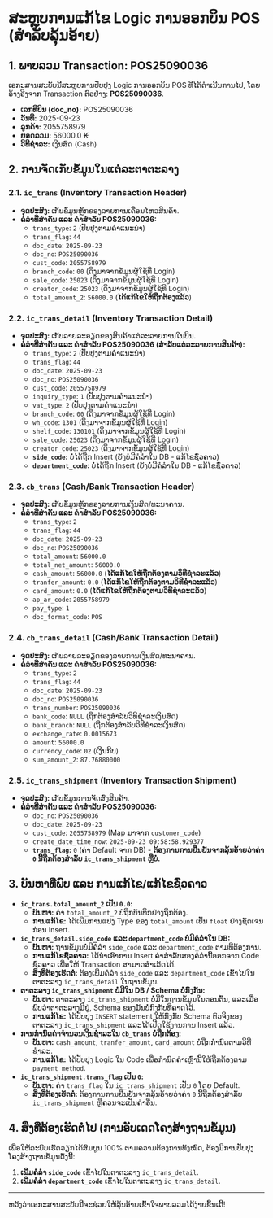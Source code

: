 # ສະຫຼຸບການແກ້ໄຂ Logic ການອອກບິນ POS (ສຳລັບລຸ້ນອ້າຍ)

## 1. ພາບລວມ Transaction: POS25090036

ເອກະສານສະບັບນີ້ສະຫຼຸບການປັບປຸງ Logic ການອອກບິນ POS ທີ່ໄດ້ດຳເນີນການໄປ, ໂດຍອ້າງອີງຈາກ Transaction ຕົວຢ່າງ: **POS25090036**.

*   **ເລກທີ່ບິນ (doc_no):** POS25090036
*   **ວັນທີ່:** 2025-09-23
*   **ລູກຄ້າ:** 2055758979
*   **ຍອດລວມ:** 56000.0 ₭
*   **ວິທີຊຳລະ:** ເງິນສົດ (Cash)

## 2. ການຈັດເກັບຂໍ້ມູນໃນແຕ່ລະຕາຕະລາງ

### 2.1. `ic_trans` (Inventory Transaction Header)

*   **ຈຸດປະສົງ:** ເກັບຂໍ້ມູນຫຼັກຂອງລາຍການເຄື່ອນໄຫວສິນຄ້າ.
*   **ຄໍລຳທີ່ສຳຄັນ ແລະ ຄ່າສຳລັບ POS25090036:**
    *   `trans_type`: `2` (ປັບປຸງຕາມຄຳແນະນຳ)
    *   `trans_flag`: `44`
    *   `doc_date`: `2025-09-23`
    *   `doc_no`: `POS25090036`
    *   `cust_code`: `2055758979`
    *   `branch_code`: `00` (ດຶງມາຈາກຂໍ້ມູນຜູ້ໃຊ້ທີ່ Login)
    *   `sale_code`: `25023` (ດຶງມາຈາກຂໍ້ມູນຜູ້ໃຊ້ທີ່ Login)
    *   `creator_code`: `25023` (ດຶງມາຈາກຂໍ້ມູນຜູ້ໃຊ້ທີ່ Login)
    *   `total_amount_2`: `56000.0` (**ໄດ້ແກ້ໄຂໃຫ້ຖືກຕ້ອງແລ້ວ**)

### 2.2. `ic_trans_detail` (Inventory Transaction Detail)

*   **ຈຸດປະສົງ:** ເກັບລາຍລະອຽດຂອງສິນຄ້າແຕ່ລະລາຍການໃນບິນ.
*   **ຄໍລຳທີ່ສຳຄັນ ແລະ ຄ່າສຳລັບ POS25090036 (ສຳລັບແຕ່ລະລາຍການສິນຄ້າ):**
    *   `trans_type`: `2` (ປັບປຸງຕາມຄຳແນະນຳ)
    *   `trans_flag`: `44`
    *   `doc_date`: `2025-09-23`
    *   `doc_no`: `POS25090036`
    *   `cust_code`: `2055758979`
    *   `inquiry_type`: `1` (ປັບປຸງຕາມຄຳແນະນຳ)
    *   `vat_type`: `2` (ປັບປຸງຕາມຄຳແນະນຳ)
    *   `branch_code`: `00` (ດຶງມາຈາກຂໍ້ມູນຜູ້ໃຊ້ທີ່ Login)
    *   `wh_code`: `1301` (ດຶງມາຈາກຂໍ້ມູນຜູ້ໃຊ້ທີ່ Login)
    *   `shelf_code`: `130101` (ດຶງມາຈາກຂໍ້ມູນຜູ້ໃຊ້ທີ່ Login)
    *   `sale_code`: `25023` (ດຶງມາຈາກຂໍ້ມູນຜູ້ໃຊ້ທີ່ Login)
    *   `creator_code`: `25023` (ດຶງມາຈາກຂໍ້ມູນຜູ້ໃຊ້ທີ່ Login)
    *   **`side_code`:** ບໍ່ໄດ້ຖືກ Insert (ຍັງບໍ່ມີຄໍລຳໃນ DB - ແກ້ໄຂຊົ່ວຄາວ)
    *   **`department_code`:** ບໍ່ໄດ້ຖືກ Insert (ຍັງບໍ່ມີຄໍລຳໃນ DB - ແກ້ໄຂຊົ່ວຄາວ)

### 2.3. `cb_trans` (Cash/Bank Transaction Header)

*   **ຈຸດປະສົງ:** ເກັບຂໍ້ມູນຫຼັກຂອງລາຍການເງິນສົດ/ທະນາຄານ.
*   **ຄໍລຳທີ່ສຳຄັນ ແລະ ຄ່າສຳລັບ POS25090036:**
    *   `trans_type`: `2`
    *   `trans_flag`: `44`
    *   `doc_date`: `2025-09-23`
    *   `doc_no`: `POS25090036`
    *   `total_amount`: `56000.0`
    *   `total_net_amount`: `56000.0`
    *   `cash_amount`: `56000.0` (**ໄດ້ແກ້ໄຂໃຫ້ຖືກຕ້ອງຕາມວິທີຊຳລະແລ້ວ**)
    *   `tranfer_amount`: `0.0` (**ໄດ້ແກ້ໄຂໃຫ້ຖືກຕ້ອງຕາມວິທີຊຳລະແລ້ວ**)
    *   `card_amount`: `0.0` (**ໄດ້ແກ້ໄຂໃຫ້ຖືກຕ້ອງຕາມວິທີຊຳລະແລ້ວ**)
    *   `ap_ar_code`: `2055758979`
    *   `pay_type`: `1`
    *   `doc_format_code`: `POS`

### 2.4. `cb_trans_detail` (Cash/Bank Transaction Detail)

*   **ຈຸດປະສົງ:** ເກັບລາຍລະອຽດຂອງລາຍການເງິນສົດ/ທະນາຄານ.
*   **ຄໍລຳທີ່ສຳຄັນ ແລະ ຄ່າສຳລັບ POS25090036:**
    *   `trans_type`: `2`
    *   `trans_flag`: `44`
    *   `doc_date`: `2025-09-23`
    *   `doc_no`: `POS25090036`
    *   `trans_number`: `POS25090036`
    *   `bank_code`: `NULL` (ຖືກຕ້ອງສຳລັບວິທີຊຳລະເງິນສົດ)
    *   `bank_branch`: `NULL` (ຖືກຕ້ອງສຳລັບວິທີຊຳລະເງິນສົດ)
    *   `exchange_rate`: `0.0015673`
    *   `amount`: `56000.0`
    *   `currency_code`: `02` (ເງິນກີບ)
    *   `sum_amount_2`: `87.76880000`

### 2.5. `ic_trans_shipment` (Inventory Transaction Shipment)

*   **ຈຸດປະສົງ:** ເກັບຂໍ້ມູນການຈັດສົ່ງສິນຄ້າ.
*   **ຄໍລຳທີ່ສຳຄັນ ແລະ ຄ່າສຳລັບ POS25090036:**
    *   `doc_no`: `POS25090036`
    *   `doc_date`: `2025-09-23`
    *   `cust_code`: `2055758979` (Map ມາຈາກ `customer_code`)
    *   `create_date_time_now`: `2025-09-23 09:58:58.929377`
    *   **`trans_flag`:** `0` (ຄ່າ Default ຈາກ DB) - **ຕ້ອງການການຢືນຢັນຈາກລຸ້ນອ້າຍວ່າຄ່າ `0` ນີ້ຖືກຕ້ອງສຳລັບ `ic_trans_shipment` ຫຼືບໍ່.**

## 3. ບັນຫາທີ່ພົບ ແລະ ການແກ້ໄຂ/ແກ້ໄຂຊົ່ວຄາວ

*   **`ic_trans.total_amount_2` ເປັນ `0.0`:**
    *   **ບັນຫາ:** ຄ່າ `total_amount_2` ບໍ່ຖືກບັນທຶກຢ່າງຖືກຕ້ອງ.
    *   **ການແກ້ໄຂ:** ໄດ້ເພີ່ມການແປງ Type ຂອງ `total_amount` ເປັນ `float` ຢ່າງຊັດເຈນກ່ອນ Insert.
*   **`ic_trans_detail.side_code` ແລະ `department_code` ບໍ່ມີຄໍລຳໃນ DB:**
    *   **ບັນຫາ:** ຖານຂໍ້ມູນບໍ່ມີຄໍລຳ `side_code` ແລະ `department_code` ຕາມທີ່ຕ້ອງການ.
    *   **ການແກ້ໄຂຊົ່ວຄາວ:** ໄດ້ນຳເອົາການ Insert ຄ່າສຳລັບສອງຄໍລຳນີ້ອອກຈາກ Code ຊົ່ວຄາວ ເພື່ອໃຫ້ Transaction ສາມາດສຳເລັດໄດ້.
    *   **ສິ່ງທີ່ຕ້ອງເຮັດຕໍ່:** ຕ້ອງເພີ່ມຄໍລຳ `side_code` ແລະ `department_code` ເຂົ້າໄປໃນຕາຕະລາງ `ic_trans_detail` ໃນຖານຂໍ້ມູນ.
*   **ຕາຕະລາງ `ic_trans_shipment` ບໍ່ມີໃນ DB / Schema ບໍ່ກົງກັນ:**
    *   **ບັນຫາ:** ຕາຕະລາງ `ic_trans_shipment` ບໍ່ມີໃນຖານຂໍ້ມູນໃນຕອນຕົ້ນ, ແລະເມື່ອພົບວ່າຕາຕະລາງມີຢູ່, Schema ຂອງມັນບໍ່ກົງກັບທີ່ຄາດໄວ້.
    *   **ການແກ້ໄຂ:** ໄດ້ປັບປຸງ `INSERT` statement ໃຫ້ກົງກັບ Schema ຕົວຈິງຂອງຕາຕະລາງ `ic_trans_shipment` ແລະໄດ້ເປີດໃຊ້ງານການ Insert ແລ້ວ.
*   **ການກຳນົດຄ່າຈຳນວນເງິນຊຳລະໃນ `cb_trans` ບໍ່ຖືກຕ້ອງ:**
    *   **ບັນຫາ:** `cash_amount`, `tranfer_amount`, `card_amount` ບໍ່ຖືກກຳນົດຕາມວິທີຊຳລະ.
    *   **ການແກ້ໄຂ:** ໄດ້ປັບປຸງ Logic ໃນ Code ເພື່ອກຳນົດຄ່າເຫຼົ່ານີ້ໃຫ້ຖືກຕ້ອງຕາມ `payment_method`.
*   **`ic_trans_shipment.trans_flag` ເປັນ `0`:**
    *   **ບັນຫາ:** ຄ່າ `trans_flag` ໃນ `ic_trans_shipment` ເປັນ `0` ໂດຍ Default.
    *   **ສິ່ງທີ່ຕ້ອງເຮັດຕໍ່:** ຕ້ອງການການຢືນຢັນຈາກລຸ້ນອ້າຍວ່າຄ່າ `0` ນີ້ຖືກຕ້ອງສຳລັບ `ic_trans_shipment` ຫຼືຄວນຈະເປັນຄ່າອື່ນ.

## 4. ສິ່ງທີ່ຕ້ອງເຮັດຕໍ່ໄປ (ການອັບເດດໂຄງສ້າງຖານຂໍ້ມູນ)

ເພື່ອໃຫ້ລະບົບເຮັດວຽກໄດ້ສົມບູນ 100% ຕາມຄວາມຕ້ອງການທັງໝົດ, ຕ້ອງມີການປັບປຸງໂຄງສ້າງຖານຂໍ້ມູນດັ່ງນີ້:

1.  **ເພີ່ມຄໍລຳ `side_code`** ເຂົ້າໄປໃນຕາຕະລາງ `ic_trans_detail`.
2.  **ເພີ່ມຄໍລຳ `department_code`** ເຂົ້າໄປໃນຕາຕະລາງ `ic_trans_detail`.

---

ຫວັງວ່າເອກະສານສະບັບນີ້ຈະຊ່ວຍໃຫ້ລຸ້ນອ້າຍເຂົ້າໃຈພາບລວມໄດ້ງ່າຍຂຶ້ນເດີ້!